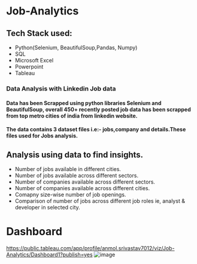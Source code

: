 # Job-Analytics
## Tech Stack used: 
- Python(Selenium, BeautifulSoup,Pandas, Numpy)
- SQL
- Microsoft Excel
- Powerpoint
- Tableau
### Data Analysis with Linkedin Job data
#### Data has been Scrapped using python libraries Selenium and BeautifulSoup, overall 450+ recently posted job data has been scrapped from top metro cities of india from linkedin website.
#### The data contains 3 dataset files i.e:- jobs,company and details.These files used for Jobs analysis.
## Analysis using data to find insights.
- Number of jobs available in different cities.
- Number of jobs available across different sectors.
- Number of companies available across different sectors.
- Number of companies available across different cities.
- Comapny size-wise number of job openings.
- Comparison of number of jobs across different job roles ie, analyst & developer in selected city.
# Dashboard
https://public.tableau.com/app/profile/anmol.srivastav7012/viz/Job-Analytics/Dashboard1?publish=yes
![image](https://github.com/Anmol2205DA/images/blob/main/Screenshot%20(34).png)
